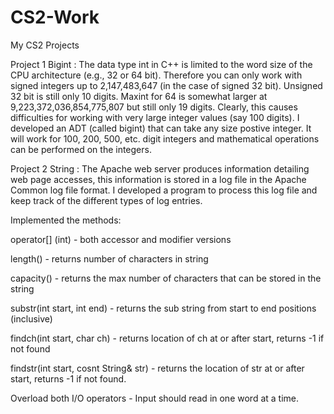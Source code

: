 # CS2-Work

My CS2 Projects

Project 1 Bigint : The data type int in C++ is limited to the word size of the CPU architecture (e.g., 32 or 64 bit). Therefore you can only work with signed integers up to 2,147,483,647 (in the case of signed 32 bit). Unsigned 32 bit is still only 10 digits. Maxint for 64 is somewhat larger at 9,223,372,036,854,775,807 but still only 19 digits. Clearly, this causes difficulties for working with very large integer values (say 100 digits). I developed an ADT (called bigint) that can take any size postive integer. It will work for 100, 200, 500, etc. digit integers and mathematical operations can be performed on the integers.

Project 2 String : The Apache web server produces information detailing web page accesses, this information is stored in a log file in the Apache Common log file format. I developed a program to process this log file and keep track of the different types of log entries.

Implemented the methods:

operator[] (int) - both accessor and modifier versions

length() - returns number of characters in string

capacity() - returns the max number of characters that can be stored in the string

substr(int start, int end) - returns the sub string from start to end positions (inclusive)

findch(int start, char ch) - returns location of ch at or after start, returns -1 if not found

findstr(int start, cosnt String& str) - returns the location of str at or after start, returns -1 if not found.

Overload both I/O operators - Input should read in one word at a time. 
